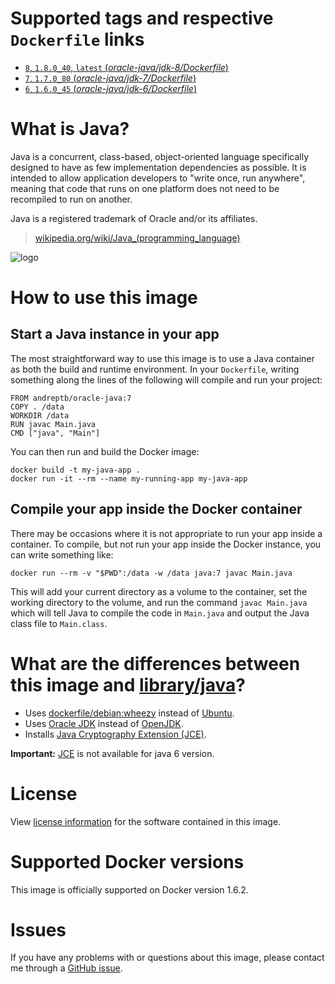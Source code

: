 # Supported tags and respective `Dockerfile` links

-	[`8`, `1.8.0_40`, `latest` (*oracle-java/jdk-8/Dockerfile*)](https://github.com/andreptb/Dockerfiles/blob/master/oracle-java/jdk-8/Dockerfile)
-	[`7`, `1.7.0_80`  (*oracle-java/jdk-7/Dockerfile*)](https://github.com/andreptb/Dockerfiles/blob/master/oracle-java/jdk-7/Dockerfile)
-	[`6`, `1.6.0_45`  (*oracle-java/jdk-6/Dockerfile*)](https://github.com/andreptb/Dockerfiles/blob/master/oracle-java/jdk-6/Dockerfile)

# What is Java?

Java is a concurrent, class-based, object-oriented language specifically designed to have as few implementation dependencies as possible. It is intended to allow application developers to "write once, run anywhere", meaning that code that runs on one platform does not need to be recompiled to run on another.

Java is a registered trademark of Oracle and/or its affiliates.

> [wikipedia.org/wiki/Java_(programming_language)](http://en.wikipedia.org/wiki/Java_%28programming_language%29)

![logo](https://raw.githubusercontent.com/docker-library/docs/master/java/logo.png)

# How to use this image

## Start a Java instance in your app

The most straightforward way to use this image is to use a Java container as both the build and runtime environment. In your `Dockerfile`, writing something along the lines of the following will compile and run your project:

	FROM andreptb/oracle-java:7
	COPY . /data
	WORKDIR /data
	RUN javac Main.java
	CMD ["java", "Main"]

You can then run and build the Docker image:

	docker build -t my-java-app .
	docker run -it --rm --name my-running-app my-java-app

## Compile your app inside the Docker container

There may be occasions where it is not appropriate to run your app inside a container. To compile, but not run your app inside the Docker instance, you can write something like:

	docker run --rm -v "$PWD":/data -w /data java:7 javac Main.java

This will add your current directory as a volume to the container, set the working directory to the volume, and run the command `javac Main.java` which will tell Java to compile the code in `Main.java` and output the Java class file to `Main.class`.

# What are the differences between this image and [library/java](https://github.com/dockerfile/java)?

* Uses [dockerfile/debian:wheezy](https://registry.hub.docker.com/_/debian/) instead of [Ubuntu](https://github.com/dockerfile/ubuntu).
* Uses [Oracle JDK](http://www.oracle.com/technetwork/pt/java/javase/downloads/index.html) instead of [OpenJDK](http://openjdk.java.net/).
* Installs [Java Cryptography Extension (JCE)](http://www.oracle.com/technetwork/java/javase/downloads/jce8-download-2133166.html).

**Important:** [JCE](http://www.oracle.com/technetwork/java/javase/downloads/jce8-download-2133166.html) is not available for java 6 version.

# License

View [license information](http://www.oracle.com/technetwork/java/javase/terms/license/index.html) for the software contained in this image.

# Supported Docker versions

This image is officially supported on Docker version 1.6.2.

# Issues

If you have any problems with or questions about this image, please contact me through a [GitHub issue](https://github.com/andreptb/Dockerfiles/issues).
